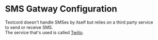 # SMS Gatway Configuration

Textcord doesn't handle SMSes by itself but relies on a third party service to send or receive SMS.
<br />
The service that's used is called [Twilio](https://www.twilio.com/).
